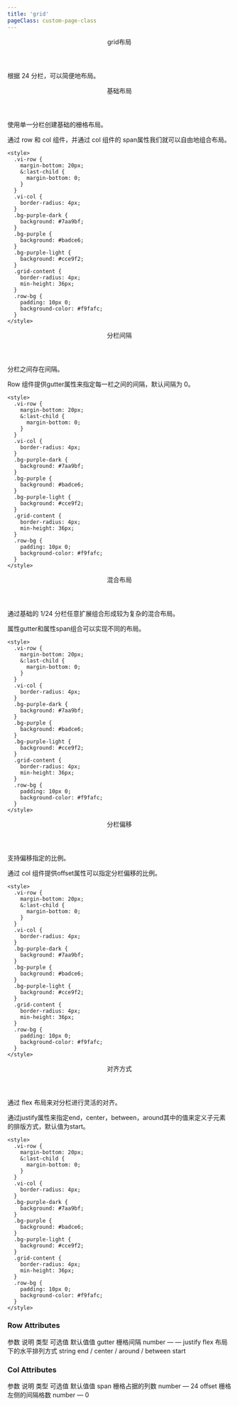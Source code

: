 ```yaml
---
title: 'grid'
pageClass: custom-page-class
---
```

<ClientOnly>
<Common-code-format>

  <div slot="componentNameTitle" class="component">
    <header class="component-name">
      grid布局
    </header>
    <p class="component-text">
      根据 24 分栏，可以简便地布局。
    </p>
  </div>

  <div slot="description">
    <header class="vi-description-title">
      基础布局
    </header>
    使用单一分栏创建基础的栅格布局。
  </div>

  <div slot="showComponents" class="vi-show-component">
    <Grid-vi-grid/>
  </div>

  <section slot="paraDescription" class="vi-code-description">
    <p class="vi-paraStyle-wrapper">
      通过 row 和 col 组件，并通过 col 组件的 <span class="vi-paraStyle">span</span>属性我们就可以自由地组合布局。
    </p>
  </section>

  <highlight-code class="codeStyle" slot="showCode" lang="vue">
    <vi-row>
      <vi-col :span="24"><div class="grid-content bg-purple-dark"></div></vi-col>
    </vi-row>
    <vi-row>
      <vi-col :span="12"><div class="grid-content bg-purple"></div></vi-col>
      <vi-col :span="12"><div class="grid-content bg-purple-light"></div></vi-col>
    </vi-row>
    <vi-row>
      <vi-col :span="8"><div class="grid-content bg-purple"></div></vi-col>
      <vi-col :span="8"><div class="grid-content bg-purple-light"></div></vi-col>
      <vi-col :span="8"><div class="grid-content bg-purple"></div></vi-col>
    </vi-row>
    <vi-row>
      <vi-col :span="6"><div class="grid-content bg-purple"></div></vi-col>
      <vi-col :span="6"><div class="grid-content bg-purple-light"></div></vi-col>
      <vi-col :span="6"><div class="grid-content bg-purple"></div></vi-col>
      <vi-col :span="6"><div class="grid-content bg-purple-light"></div></vi-col>
    </vi-row>
    <vi-row>
      <vi-col :span="4"><div class="grid-content bg-purple"></div></vi-col>
      <vi-col :span="4"><div class="grid-content bg-purple-light"></div></vi-col>
      <vi-col :span="4"><div class="grid-content bg-purple"></div></vi-col>
      <vi-col :span="4"><div class="grid-content bg-purple-light"></div></vi-col>
      <vi-col :span="4"><div class="grid-content bg-purple"></div></vi-col>
      <vi-col :span="4"><div class="grid-content bg-purple-light"></div></vi-col>
    </vi-row>

    <style>
      .vi-row {
        margin-bottom: 20px;
        &:last-child {
          margin-bottom: 0;
        }
      }
      .vi-col {
        border-radius: 4px;
      }
      .bg-purple-dark {
        background: #7aa9bf;
      }
      .bg-purple {
        background: #badce6;
      }
      .bg-purple-light {
        background: #cce9f2;
      }
      .grid-content {
        border-radius: 4px;
        min-height: 36px;
      }
      .row-bg {
        padding: 10px 0;
        background-color: #f9fafc;
      }
    </style>  
  </highlight-code>
</Common-code-format>
</ClientOnly>

<ClientOnly>
<Common-code-format>

  <div slot="description">
    <header class="vi-description-title">
      分栏间隔
    </header>
    分栏之间存在间隔。
  </div>

  <div slot="showComponents" class="vi-show-component">
    <Grid-vi-grid-gutter/>
  </div>

  <section slot="paraDescription" class="vi-code-description">
    <p class="vi-paraStyle-wrapper">
      Row 组件提供<span class="vi-paraStyle">gutter</span>属性来指定每一栏之间的间隔，默认间隔为 0。 
    </p>
  </section>

  <highlight-code class="codeStyle" slot="showCode" lang="vue">
    <vi-row :gutter="20">
      <vi-col :span="6"><div class="grid-content bg-purple"></div></vi-col>
      <vi-col :span="6"><div class="grid-content bg-purple"></div></vi-col>
      <vi-col :span="6"><div class="grid-content bg-purple"></div></vi-col>
      <vi-col :span="6"><div class="grid-content bg-purple"></div></vi-col>
    </vi-row>
    
    <style>
      .vi-row {
        margin-bottom: 20px;
        &:last-child {
          margin-bottom: 0;
        }
      }
      .vi-col {
        border-radius: 4px;
      }
      .bg-purple-dark {
        background: #7aa9bf;
      }
      .bg-purple {
        background: #badce6;
      }
      .bg-purple-light {
        background: #cce9f2;
      }
      .grid-content {
        border-radius: 4px;
        min-height: 36px;
      }
      .row-bg {
        padding: 10px 0;
        background-color: #f9fafc;
      }
    </style>  
  </highlight-code>
</Common-code-format>
</ClientOnly>

<ClientOnly>
<Common-code-format>

  <div slot="description">
    <header class="vi-description-title">
      混合布局
    </header>
    通过基础的 1/24 分栏任意扩展组合形成较为复杂的混合布局。
  </div>

  <div slot="showComponents" class="vi-show-component">
    <Grid-vi-grid-mix/>
  </div>

  <section slot="paraDescription" class="vi-code-description">
    <p class="vi-paraStyle-wrapper">
      属性gutter和属性span组合可以实现不同的布局。
    </p>
  </section>

  <highlight-code class="codeStyle" slot="showCode" lang="vue">
    <vi-row :gutter="20">
      <vi-col :span="16"><div class="grid-content bg-purple"></div></vi-col>
      <vi-col :span="8"><div class="grid-content bg-purple"></div></vi-col>
    </vi-row>
    <vi-row :gutter="20">
      <vi-col :span="8"><div class="grid-content bg-purple"></div></vi-col>
      <vi-col :span="8"><div class="grid-content bg-purple"></div></vi-col>
      <vi-col :span="4"><div class="grid-content bg-purple"></div></vi-col>
      <vi-col :span="4"><div class="grid-content bg-purple"></div></vi-col>
    </vi-row>
    <vi-row :gutter="20">
      <vi-col :span="4"><div class="grid-content bg-purple"></div></vi-col>
      <vi-col :span="16"><div class="grid-content bg-purple"></div></vi-col>
      <vi-col :span="4"><div class="grid-content bg-purple"></div></vi-col>
    </vi-row>
    
    <style>
      .vi-row {
        margin-bottom: 20px;
        &:last-child {
          margin-bottom: 0;
        }
      }
      .vi-col {
        border-radius: 4px;
      }
      .bg-purple-dark {
        background: #7aa9bf;
      }
      .bg-purple {
        background: #badce6;
      }
      .bg-purple-light {
        background: #cce9f2;
      }
      .grid-content {
        border-radius: 4px;
        min-height: 36px;
      }
      .row-bg {
        padding: 10px 0;
        background-color: #f9fafc;
      }
    </style>  
  </highlight-code>
</Common-code-format>
</ClientOnly>

<ClientOnly>
<Common-code-format>

  <div slot="description">
    <header class="vi-description-title">
      分栏偏移
    </header>
    支持偏移指定的比例。
  </div>

  <div slot="showComponents" class="vi-show-component">
    <Grid-vi-grid-offset/>
  </div>

  <section slot="paraDescription" class="vi-code-description">
    <p class="vi-paraStyle-wrapper">
      通过 col 组件提供<span class="vi-paraStyle">offset</span>属性可以指定分栏偏移的比例。
    </p>
  </section>

  <highlight-code class="codeStyle" slot="showCode" lang="vue">
    <vi-row :gutter="20">
      <vi-col :span="6"><div class="grid-content bg-purple"></div></vi-col>
      <vi-col :span="6" :offset="6"><div class="grid-content bg-purple"></div></vi-col>
    </vi-row>
    <vi-row :gutter="20">
      <vi-col :span="6" :offset="6"><div class="grid-content bg-purple"></div></vi-col>
      <vi-col :span="6" :offset="6"><div class="grid-content bg-purple"></div></vi-col>
    </vi-row>
    <vi-row :gutter="20">
      <vi-col :span="12" :offset="6"><div class="grid-content bg-purple"></div></vi-col>
    </vi-row>
    
    <style>
      .vi-row {
        margin-bottom: 20px;
        &:last-child {
          margin-bottom: 0;
        }
      }
      .vi-col {
        border-radius: 4px;
      }
      .bg-purple-dark {
        background: #7aa9bf;
      }
      .bg-purple {
        background: #badce6;
      }
      .bg-purple-light {
        background: #cce9f2;
      }
      .grid-content {
        border-radius: 4px;
        min-height: 36px;
      }
      .row-bg {
        padding: 10px 0;
        background-color: #f9fafc;
      }
    </style>  
  </highlight-code>
</Common-code-format>
</ClientOnly>

<ClientOnly>
<Common-code-format>

  <div slot="description">
    <header class="vi-description-title">
      对齐方式
    </header>
    通过 flex 布局来对分栏进行灵活的对齐。
  </div>

  <div slot="showComponents" class="vi-show-component">
    <Grid-vi-grid-flex/>
  </div>

  <section slot="paraDescription" class="vi-code-description">
    <p class="vi-paraStyle-wrapper">
      通过<span class="vi-paraStyle">justify</span>属性来指定<span class="vi-paraStyle">end</span>，<span class="vi-paraStyle">center</span>，<span class="vi-paraStyle">between</span>，<span class="vi-paraStyle">around</span>其中的值来定义子元素的排版方式，默认值为<span class="vi-paraStyle">start</span>。
    </p>
  </section>

  <highlight-code class="codeStyle" slot="showCode" lang="vue">
    <vi-row class="row-bg">
      <vi-col :span="6"><div class="grid-content bg-purple"></div></vi-col>
      <vi-col :span="6"><div class="grid-content bg-purple-light"></div></vi-col>
      <vi-col :span="6"><div class="grid-content bg-purple"></div></vi-col>
    </vi-row>
    <vi-row class="row-bg" justify="center">
      <vi-col :span="6"><div class="grid-content bg-purple"></div></vi-col>
      <vi-col :span="6"><div class="grid-content bg-purple-light"></div></vi-col>
      <vi-col :span="6"><div class="grid-content bg-purple"></div></vi-col>
    </vi-row>
    <vi-row class="row-bg" justify="end">
      <vi-col :span="6"><div class="grid-content bg-purple"></div></vi-col>
      <vi-col :span="6"><div class="grid-content bg-purple-light"></div></vi-col>
      <vi-col :span="6"><div class="grid-content bg-purple"></div></vi-col>
    </vi-row>
    <vi-row class="row-bg" justify="between">
      <vi-col :span="6"><div class="grid-content bg-purple"></div></vi-col>
      <vi-col :span="6"><div class="grid-content bg-purple-light"></div></vi-col>
      <vi-col :span="6"><div class="grid-content bg-purple"></div></vi-col>
    </vi-row>
    <vi-row class="row-bg" justify="around">
      <vi-col :span="6"><div class="grid-content bg-purple"></div></vi-col>
      <vi-col :span="6"><div class="grid-content bg-purple-light"></div></vi-col>
      <vi-col :span="6"><div class="grid-content bg-purple"></div></vi-col>
    </vi-row>
    
    <style>
      .vi-row {
        margin-bottom: 20px;
        &:last-child {
          margin-bottom: 0;
        }
      }
      .vi-col {
        border-radius: 4px;
      }
      .bg-purple-dark {
        background: #7aa9bf;
      }
      .bg-purple {
        background: #badce6;
      }
      .bg-purple-light {
        background: #cce9f2;
      }
      .grid-content {
        border-radius: 4px;
        min-height: 36px;
      }
      .row-bg {
        padding: 10px 0;
        background-color: #f9fafc;
      }
    </style>  
  </highlight-code>
</Common-code-format>
</ClientOnly>

### Row Attributes

<ClientOnly>
<Common-create-form>
  <thead slot="form-header" class="formHead">
      <tr class="formHeadRow">
          <th class="formHeadCol">参数</th>
          <th class="formHeadCol">说明</th>
          <th class="formHeadCol">类型</th>
          <th class="formHeadCol">可选值</th>
          <th class="formHeadCol">默认值值</th>
      </tr>
  </thead>
  <tbody slot="form-body" class="formBody">
      <tr class="formBodyRow">
          <td class="formBodyCol">gutter</td>
          <td class="formBodyCol">栅格间隔</td>
          <td class="formBodyCol">number</td>
          <td class="formBodyCol">—</td>
          <td class="formBodyCol">—</td>
      </tr>
      <tr class="formBodyRow">
          <td class="formBodyCol">justify</td>
          <td class="formBodyCol">flex 布局下的水平排列方式</td>
          <td class="formBodyCol">string</td>
          <td class="formBodyCol">end / center / around / between</td>
          <td class="formBodyCol">start</td>
      </tr>
  </tbody>
</Common-create-form>
</ClientOnly>

### Col Attributes

<ClientOnly>
<Common-create-form>
  <thead slot="form-header" class="formHead">
      <tr class="formHeadRow">
          <th class="formHeadCol">参数</th>
          <th class="formHeadCol">说明</th>
          <th class="formHeadCol">类型</th>
          <th class="formHeadCol">可选值</th>
          <th class="formHeadCol">默认值值</th>
      </tr>
  </thead>
  <tbody slot="form-body" class="formBody">
      <tr class="formBodyRow">
          <td class="formBodyCol">span</td>
          <td class="formBodyCol">栅格占据的列数</td>
          <td class="formBodyCol">number</td>
          <td class="formBodyCol">—</td>
          <td class="formBodyCol">24</td>
      </tr>
      <tr class="formBodyRow">
          <td class="formBodyCol">offset</td>
          <td class="formBodyCol">栅格左侧的间隔格数</td>
          <td class="formBodyCol">number</td>
          <td class="formBodyCol">—</td>
          <td class="formBodyCol">0</td>
      </tr>
  </tbody>
</Common-create-form>
</ClientOnly>
